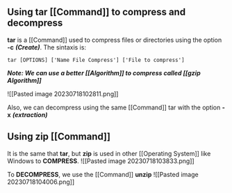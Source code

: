 
## Using tar [[Command]] to compress and decompress

**tar** is a [[Command]] used to compress files or directories using the option **-c** ***(Create)***. The sintaxis is:

	tar [OPTIONS] ['Name File Compress'] ['File to compress']

***Note: We can use a better [[Algorithm]] to compress called [[gzip Algorithm]]***

![[Pasted image 20230718102811.png]]

Also, we can decompress using the same [[Command]] tar with the option **-x** ***(extraction)***


## Using zip [[Command]]

It is the same that **tar**, but **zip** is used in other [[Operating System]] like Windows to **COMPRESS**.
![[Pasted image 20230718103833.png]]

To **DECOMPRESS**, we use the [[Command]] **unzip**
![[Pasted image 20230718104006.png]]

